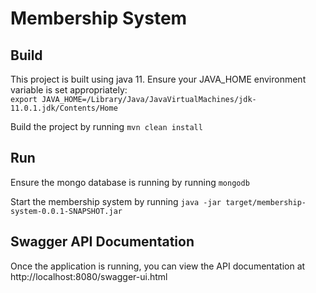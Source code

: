 # Membership System

## Build
This project is built using java 11. Ensure your JAVA_HOME environment variable is set appropriately:  
`export JAVA_HOME=/Library/Java/JavaVirtualMachines/jdk-11.0.1.jdk/Contents/Home`

Build the project by running `mvn clean install`

## Run
Ensure the mongo database is running by running `mongodb`

Start the membership system by running `java -jar target/membership-system-0.0.1-SNAPSHOT.jar`

## Swagger API Documentation
Once the application is running, you can view the API documentation at http://localhost:8080/swagger-ui.html
